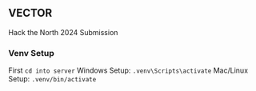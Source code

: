## VECTOR 
Hack the North 2024 Submission

### Venv Setup
First `cd into server`
Windows Setup: `.venv\Scripts\activate` 
Mac/Linux Setup: `.venv/bin/activate`